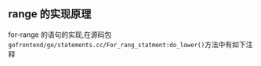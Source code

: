 ## range 的实现原理

for-range 的语句的实现,在源码包`gofrontend/go/statements.cc/For_rang_statment:do_lower()`方法中有如下注释

```go

```

